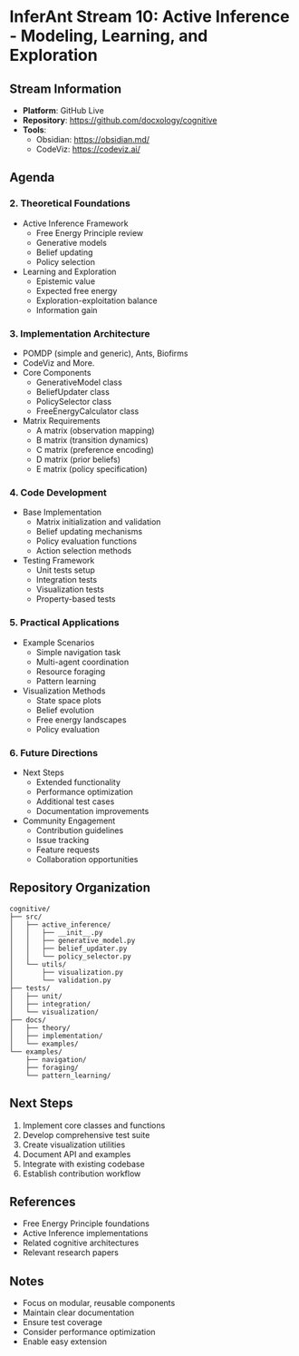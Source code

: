 # InferAnt Stream 10: Active Inference - Modeling, Learning, and Exploration

## Stream Information

- **Platform**: GitHub Live
- **Repository**: <https://github.com/docxology/cognitive>
- **Tools**:
  - Obsidian: <https://obsidian.md/>
  - CodeViz: <https://codeviz.ai/>

## Agenda

### 2. Theoretical Foundations

- Active Inference Framework
  - Free Energy Principle review
  - Generative models
  - Belief updating
  - Policy selection
- Learning and Exploration
  - Epistemic value
  - Expected free energy
  - Exploration-exploitation balance
  - Information gain

### 3. Implementation Architecture

- POMDP (simple and generic), Ants, Biofirms
- CodeViz and More. 
- Core Components
  - GenerativeModel class
  - BeliefUpdater class
  - PolicySelector class
  - FreeEnergyCalculator class
- Matrix Requirements
  - A matrix (observation mapping)
  - B matrix (transition dynamics)
  - C matrix (preference encoding)
  - D matrix (prior beliefs)
  - E matrix (policy specification)

### 4. Code Development

- Base Implementation
  - Matrix initialization and validation
  - Belief updating mechanisms
  - Policy evaluation functions
  - Action selection methods
- Testing Framework
  - Unit tests setup
  - Integration tests
  - Visualization tests
  - Property-based tests

### 5. Practical Applications

- Example Scenarios
  - Simple navigation task
  - Multi-agent coordination
  - Resource foraging
  - Pattern learning
- Visualization Methods
  - State space plots
  - Belief evolution
  - Free energy landscapes
  - Policy evaluation

### 6. Future Directions

- Next Steps
  - Extended functionality
  - Performance optimization
  - Additional test cases
  - Documentation improvements
- Community Engagement
  - Contribution guidelines
  - Issue tracking
  - Feature requests
  - Collaboration opportunities

## Repository Organization

```
cognitive/
├── src/
│   ├── active_inference/
│   │   ├── __init__.py
│   │   ├── generative_model.py
│   │   ├── belief_updater.py
│   │   └── policy_selector.py
│   └── utils/
│       ├── visualization.py
│       └── validation.py
├── tests/
│   ├── unit/
│   ├── integration/
│   └── visualization/
├── docs/
│   ├── theory/
│   ├── implementation/
│   └── examples/
└── examples/
    ├── navigation/
    ├── foraging/
    └── pattern_learning/
```

## Next Steps

1. Implement core classes and functions
2. Develop comprehensive test suite
3. Create visualization utilities
4. Document API and examples
5. Integrate with existing codebase
6. Establish contribution workflow

## References

- Free Energy Principle foundations
- Active Inference implementations
- Related cognitive architectures
- Relevant research papers

## Notes

- Focus on modular, reusable components
- Maintain clear documentation
- Ensure test coverage
- Consider performance optimization
- Enable easy extension
